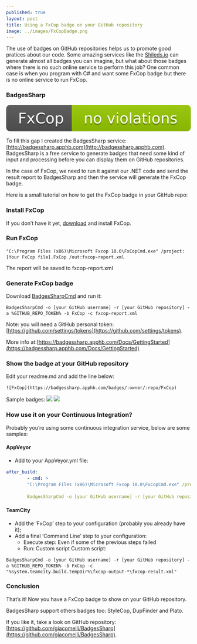 ```yaml
---
published: true
layout: post
title: Using a FxCop badge on your GitHub repository
image: ../images/FxCopBadge.png
---
```


The use of badges on GitHub repositories helps us to promote good pratices about our code. Some amazing services like the [Shileds.io](http://shields.io) can generate almost all badges you can imagine, but what about those badges where there is no such online service to perform this job? One common case is when you program with C# and want some FxCop badge but there is no online service to run FxCop.

### BadgesSharp
![](../images/FxCopBadge.png)

To fill this gap I created the BadgesSharp service: [http://badgessharp.apphb.com](http://badgessharp.apphb.com). BadgesSharp is a free service to generate badges that need some kind of input and processing before you can display them on GitHub repositories.

In the case of FxCop, we need to run it against our .NET code and send the result report to BadgesSharp and then the service will generate the FxCop badge.

Here is a small tutorial on how to get the FxCop badge in your GitHub repo:</p>

### Install FxCop
If you don’t have it yet, [download](https://www.microsoft.com/en-us/download/details.aspx?id=6544) and install FxCop.

### Run FxCop

```
"C:\Program Files (x86)\Microsoft Fxcop 10.0\FxCopCmd.exe" /project:[Your FxCop file].FxCop /out:fxcop-report.xml
```
The report will be saved to fxcop-report.xml

### Generate FxCop badge
Download [BadgesSharpCmd](https://github.com/giacomelli/BadgesSharp/releases) and run it:</p>

```
BadgesSharpCmd -o [your GitHub username] -r [your GitHub repository] -a %GITHUB_REPO_TOKEN% -b FxCop -c fxcop-report.xml
```

Note: you will need a GitHub personal token: [https://github.com/settings/tokens](https://github.com/settings/tokens).

More info at:[https://badgessharp.apphb.com/Docs/GettingStarted](https://badgessharp.apphb.com/Docs/GettingStarted)

### Show the badge at your GitHub repository
Edit your readme.md and add the line below:

```
![FxCop](https://badgessharp.apphb.com/badges/:owner/:repo/FxCop)
```

Sample badges: ![](https://badgessharp.apphb.com/badges/giacomelli/BadgesSharp/FxCop) ![](https://badgessharp.apphb.com/badges/giacomelli/SampleProject/FxCop)

### How use it on your Continuous Integration?
Probably you’re using some continuous integration service, below are some samples:

#### AppVeyor

* Add to your AppVeyor.yml file:

```yaml
after_build:
        - cmd: >
        "C:\Program Files (x86)\Microsoft Fxcop 10.0\FxCopCmd.exe" /project:[Your FxCop file].FxCop /out:fxcop-report.xml

        BadgesSharpCmd -o [your GitHub username] -r [your GitHub repository] -a %GITHUB_REPO_TOKEN% -b FxCop -c fxcop-report.xml
```

#### TeamCity

* Add the ‘FxCop’ step to your configuration (probably you already have it);
* Add a final ‘Command Line’ step to your configuration:
  * Execute step: Even if some of the previous steps failed
  * Run: Custom script
Custom script:

```
BadgesSharpCmd -o [your GitHub username] -r [your GitHub repository] -a %GITHUB_REPO_TOKEN% -b FxCop -c "%system.teamcity.build.tempDir%\fxcop-output-*\fxcop-result.xml"
```

### Conclusion
That’s it! Now you have a FxCop badge to show on your GitHub repository.

BadgesSharp support others badges too: StyleCop, DupFinder and Plato.

If you like it, take a look on GitHub repository: [https://github.com/giacomelli/BadgesSharp](https://github.com/giacomelli/BadgesSharp).
